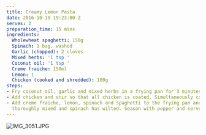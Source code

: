 ```yaml
---
title: Creamy Lemon Pasta
date: 2016-10-19 19:23:00 Z
serves: 2
preparation_time: 15 mins
ingredients:
  Wholewheat spaghetti: 150g
  Spinach: 1 bag, washed
  Garlic (chopped): 2 cloves
  Mixed herbs: '1 tsp '
  Coconut oil: '1 tsp '
  Creme fraiche: 150ml
  Lemon: 1
  Chicken (cooked and shredded): 100g
steps:
- Fry coconut oil, garlic and mixed herbs in a frying pan for 3 minutes.
- Add chicken and stir so that all chicken is coated. Simultaneously cook spaghetti.
- Add creme fraiche, lemon, spinach and spaghetti to the frying pan and stir until
  thoroughly mixed and spinach has wilted. Season with pepper and serve.
---
```


![IMG_3051.JPG](/uploads/IMG_3051.JPG)
